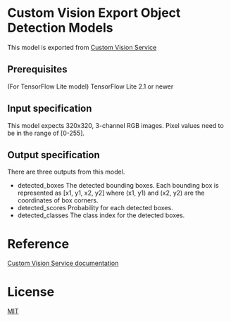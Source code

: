 ﻿# Custom Vision Export Object Detection Models
This model is exported from [Custom Vision Service](https://customvision.ai)

## Prerequisites
(For TensorFlow Lite model) TensorFlow Lite 2.1 or newer

## Input specification
This model expects 320x320, 3-channel RGB images. Pixel values need to be in the range of [0-255].

## Output specification
There are three outputs from this model.

* detected_boxes
The detected bounding boxes. Each bounding box is represented as [x1, y1, x2, y2] where (x1, y1) and (x2, y2) are the coordinates of box corners.
* detected_scores
Probability for each detected boxes.
* detected_classes
The class index for the detected boxes.

# Reference
[Custom Vision Service documentation](https://docs.microsoft.com/en-us/azure/cognitive-services/custom-vision-service/)

# License
[MIT](https://choosealicense.com/licenses/mit/)
